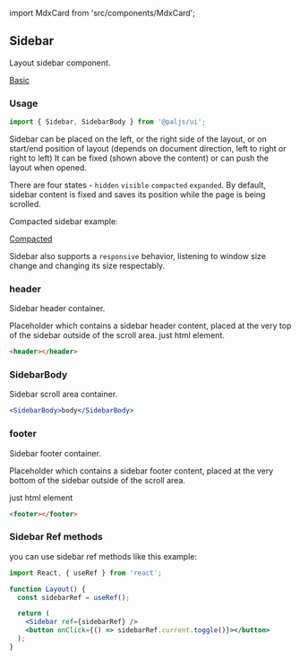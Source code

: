 import MdxCard from 'src/components/MdxCard';

<MdxCard>

## Sidebar

Layout sidebar component.

[Basic](demo://Basic.tsx)

### Usage

```js
import { Sidebar, SidebarBody } from '@paljs/ui';
```

Sidebar can be placed on the left, or the right side of the layout, or on start/end position of layout (depends on document direction, left to right or right to left) It can be fixed (shown above the content) or can push the layout when opened.

There are four states - `hidden` `visible` `compacted` `expanded`. By default, sidebar content is fixed and saves its position while the page is being scrolled.

Compacted sidebar example:

[Compacted](demo://Compacted.tsx)

Sidebar also supports a `responsive` behavior, listening to window size change and changing its size respectably.

### header

Sidebar header container.

Placeholder which contains a sidebar header content, placed at the very top of the sidebar outside of the scroll area.
just html element.

```html
<header></header>
```

### SidebarBody

Sidebar scroll area container.

```jsx
<SidebarBody>body</SidebarBody>
```

### footer

Sidebar footer container.

Placeholder which contains a sidebar footer content, placed at the very bottom of the sidebar outside of the scroll area.

just html element

```html
<footer></footer>
```

### Sidebar Ref methods

you can use sidebar ref methods like this example:

```jsx
import React, { useRef } from 'react';

function Layout() {
  const sidebarRef = useRef();

  return (
    <Sidebar ref={sidebarRef} />
    <button onClick={() => sidebarRef.current.toggle()}></button>
  );
}
```

</MdxCard>